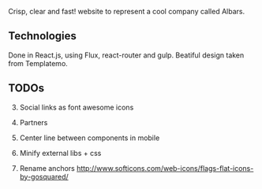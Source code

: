 Crisp, clear and fast! website to represent a cool company called Albars.

## Technologies
Done in React.js, using Flux, react-router and gulp. Beatiful design taken from Templatemo. 

## TODOs

3. Social links as font awesome icons

4. Partners

5. Center line between components in mobile

6. Minify external libs + css

7. Rename anchors
http://www.softicons.com/web-icons/flags-flat-icons-by-gosquared/